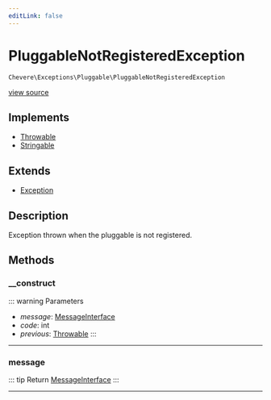 ```yaml
---
editLink: false
---
```


# PluggableNotRegisteredException

`Chevere\Exceptions\Pluggable\PluggableNotRegisteredException`

[view source](https://github.com/chevere/chevere/blob/main/src/Chevere/Exceptions/Pluggable/PluggableNotRegisteredException.php)

## Implements

- [Throwable](https://www.php.net/manual/class.throwable)
- [Stringable](https://www.php.net/manual/class.stringable)

## Extends

- [Exception](../Core/Exception.md)

## Description

Exception thrown when the pluggable is not registered.

## Methods

### __construct

::: warning Parameters
- *message*: [MessageInterface](../../Interfaces/Message/MessageInterface.md)
- *code*: int
- *previous*: [Throwable](https://www.php.net/manual/class.throwable)
:::

---

### message

::: tip Return
[MessageInterface](../../Interfaces/Message/MessageInterface.md)
:::

---
